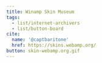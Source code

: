 ```yaml
---
title: Winamp Skin Museum
tags:
  - list/internet-archivers
  - list/button-board
cite:
  name: '@captbaritone'
  href: https://skins.webamp.org/
button: skin-webamp.org.gif
---
```

